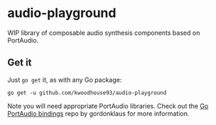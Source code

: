 # audio-playground

WIP library of composable audio synthesis components based on PortAudio.

## Get it
Just `go get` it, as with any Go package:
```
go get -u github.com/kwoodhouse93/audio-playground
```

Note you will need appropriate PortAudio libraries. Check out the [Go PortAudio bindings](https://github.com/gordonklaus/portaudio) repo by gordonklaus for more information.
